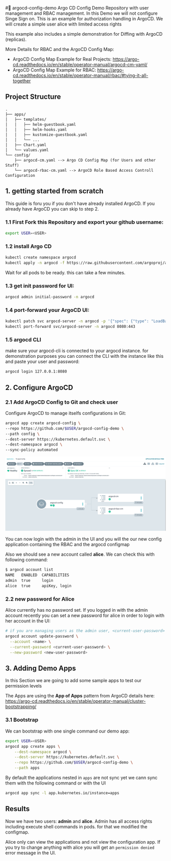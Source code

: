 #🤖 argocd-config-demo
Argo CD Config Demo Repository with user management and RBAC management. In this Demo we will not configure Singe Sign on.
This is an example for authorization handling in ArgoCD. We will create a simple user alice with limited access rights

This example also includes a simple demonstration for Diffing with ArgoCD (replicas).

More Details for RBAC and the ArgoCD Config Map:
- ArgoCD Config Map Example for Real Projects: https://argo-cd.readthedocs.io/en/stable/operator-manual/argocd-cm-yaml/
- ArgoCD Config Map Example for RBAC: https://argo-cd.readthedocs.io/en/stable/operator-manual/rbac/#tying-it-all-together

## Project Structure

```
.
├── apps/
│   ├── templates/
│   │   ├── helm-guestbook.yaml
│   │   ├── helm-hooks.yaml
│   │   ├── kustomize-guestbook.yaml
│   │   └── ...
│   ├── Chart.yaml
│   └── values.yaml
└── config/
    ├── argocd-cm.yaml --> Argo CD Config Map (for Users and other Stuff)
    └── argocd-rbac-cm.yaml --> ArgoCD Role Based Access Controll Configuration
```

## 1. getting started from scratch
This guide is foru you if you don't have already installed ArgoCD. If you already have ArgoCD 
you can skip to step 2.

### 1.1 First Fork this Repository and export your github username:
```sh
export USER=<USER>
```

### 1.2 install Argo CD
```sh
kubectl create namespace argocd
kubectl apply -n argocd -f https://raw.githubusercontent.com/argoproj/argo-cd/stable/manifests/install.yaml
```

Wait for all pods to be ready. this can take a few minutes.

### 1.3 get init password for UI:
```sh
argocd admin initial-password -n argocd
```

### 1.4 port-forward your ArgoCD UI:
```sh
kubectl patch svc argocd-server -n argocd -p '{"spec": {"type": "LoadBalancer"}}'
kubectl port-forward svc/argocd-server -n argocd 8080:443
```
### 1.5 argocd CLI
make sure your argocd-cli is connected to your argocd instance. for demonstration purposes you can 
connect the CLI with the instance like this and paste your user and password:
```sh
argocd login 127.0.0.1:8080
```

## 2. Configure ArgoCD

### 2.1 Add ArgoCD Config to Git and check user
Configure ArgoCD to manage itselfs configurations in Git:
```sh
argocd app create argocd-config \
--repo https://github.com/$USER/argocd-config-demo \
--path config \
--dest-server https://kubernetes.default.svc \
--dest-namespace argocd \
--sync-policy automated
```
<img src="https://github.com/lambrech-hsrt/argocd-config-demo/blob/main/.img/argo-config.png" alt="ressources">

You can now login with the admin in the UI and you will the our new config application containing the RBAC
and the argocd configmap

Also we should see a new account called **alice**. We can check this with following command:
```sh
$ argocd account list
NAME   ENABLED  CAPABILITIES
admin  true     login
alice  true     apiKey, login
```

### 2.2 new password for Alice
Alice currently has no password set. If you logged in with the admin account recently you can set a new password for alice in order to login with her account in the UI:
```sh
# if you are managing users as the admin user, <current-user-password> should be the current admin password.
argocd account update-password \
  --account <name> \
  --current-password <current-user-password> \
  --new-password <new-user-password>
```

## 3. Adding Demo Apps 

In this Section we are going to add some sample apps to test our permission levels

The Apps are using the **App of Apps** pattern from ArgoCD details here: https://argo-cd.readthedocs.io/en/stable/operator-manual/cluster-bootstrapping/

### 3.1 Bootstrap

We can bootstrap with one single command our demo app:

```sh
export USER=<USER>
argocd app create apps \
    --dest-namespace argocd \
    --dest-server https://kubernetes.default.svc \
    --repo https://github.com/$USER/argocd-config-demo \
    --path apps  
```

By default the applications nested in ``apps`` are not sync yet we cann sync them with the following command or with
the UI
```sh
argocd app sync -l app.kubernetes.io/instance=apps
```

## Results

Now we have two users: **admin** and **alice**. Admin has all access rights including execute shell commands in pods. for that we modified the configmap. 

Alice only can view the applications and not view the configuration app. If you try to change anything with alice you will get an ``permission denied`` error message in the UI.


